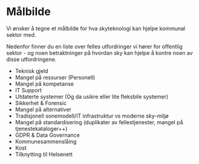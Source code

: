 # Målbilde

Vi ønsker å tegne et målbilde for hva skyteknologi kan hjelpe kommunal sektor med.

Nedenfor finner du en liste over felles utfordringer vi hører for offentlig sektor - og noen betraktninger på hvordan sky kan hjelpe å kontre noen av disse utfordringene. 

 - Teknisk gjeld
 - Mangel på ressurser (Personell)
 - Mangel på kompetanse
 - IT Support
 - Utdaterte systemer (Og da usikre eller lite fleksbile systemer)
 - Sikkerhet & Forensic
 - Mangel på alternativer
 - Tradisjonell sonemodell/IT infrastruktur vs moderne sky-miljø
 - Mangel på standardisering (duplikater av fellestjenester, mangel på tjenestekataloger++)
 - GDPR & Data Governance
 - Kommunesammenslåing
 - Kost
 - Tilknytting til Helsenett


